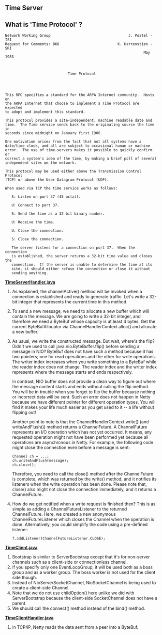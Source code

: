 Time Server
-----------

## What is 'Time Protocol' ?

```
Network Working Group                                    J. Postel - ISI
Request for Comments: 868                           K. Harrenstien - SRI
                                                                May 1983



                             Time Protocol




This RFC specifies a standard for the ARPA Internet community.  Hosts on
the ARPA Internet that choose to implement a Time Protocol are expected
to adopt and implement this standard.

This protocol provides a site-independent, machine readable date and
time.  The Time service sends back to the originating source the time in
seconds since midnight on January first 1900.

One motivation arises from the fact that not all systems have a
date/time clock, and all are subject to occasional human or machine
error.  The use of time-servers makes it possible to quickly confirm or
correct a system's idea of the time, by making a brief poll of several
independent sites on the network.

This protocol may be used either above the Transmission Control Protocol
(TCP) or above the User Datagram Protocol (UDP).

When used via TCP the time service works as follows:

   S: Listen on port 37 (45 octal).

   U: Connect to port 37.

   S: Send the time as a 32 bit binary number.

   U: Receive the time.

   U: Close the connection.

   S: Close the connection.

   The server listens for a connection on port 37.  When the connection
   is established, the server returns a 32-bit time value and closes the
   connection.  If the server is unable to determine the time at its
   site, it should either refuse the connection or close it without
   sending anything.
```

__[TimeServerHandler.java](../src/main/java/com/dongshujin/demo/netty/time/TimeServerHandler.java)__

1. As explained, the channelActive() method will be invoked when a connection is established and ready to generate traffic. Let's write a 32-bit integer that represents the current time in this method.
2. To send a new message, we need to allocate a new buffer which will contain the message. We are going to write a 32-bit integer, and therefore we need a ByteBuf whose capacity is at least 4 bytes. Get the current ByteBufAllocator via ChannelHandlerContext.alloc() and allocate a new buffer.
3. As usual, we write the constructed message.
    But wait, where's the flip? Didn't we used to call java.nio.ByteBuffer.flip() before sending a message in NIO? ByteBuf does not have such a method because it has two pointers; one for read operations and the other for write operations. The writer index increases when you write something to a ByteBuf while the reader index does not change. The reader index and the writer index represents where the message starts and ends respectively.
    
    In contrast, NIO buffer does not provide a clean way to figure out where the message content starts and ends without calling the flip method. You will be in trouble when you forget to flip the buffer because nothing or incorrect data will be sent. Such an error does not happen in Netty because we have different pointer for different operation types. You will find it makes your life much easier as you get used to it -- a life without flipping out!
    
    Another point to note is that the ChannelHandlerContext.write() (and writeAndFlush()) method returns a ChannelFuture. A  ChannelFuture represents an I/O operation which has not yet occurred. It means, any requested operation might not have been performed yet because all operations are asynchronous in Netty. For example, the following code might close the connection even before a message is sent:
    ```
    Channel ch = ...;
    ch.writeAndFlush(message);
    ch.close();
    ```
    
    Therefore, you need to call the close() method after the ChannelFuture is complete, which was returned by the write() method, and it notifies its listeners when the write operation has been done. Please note that, close() also might not close the connection immediately, and it returns a ChannelFuture.
4. How do we get notified when a write request is finished then? This is as simple as adding a ChannelFutureListener to the returned ChannelFuture. Here, we created a new anonymous ChannelFutureListener which closes the Channel when the operation is done.
   Alternatively, you could simplify the code using a pre-defined listener:
   ```
   f.addListener(ChannelFutureListener.CLOSE);    
   ```

__[TimeClient.java](../src/main/java/com/dongshujin/demo/netty/time/TimeClient.java)__

1. Bootstrap is similar to ServerBootstrap except that it's for non-server channels such as a client-side or connectionless channel.
2. If you specify only one EventLoopGroup, it will be used both as a boss group and as a worker group. The boss worker is not used for the client side though.
3. Instead of NioServerSocketChannel, NioSocketChannel is being used to create a client-side Channel.
4. Note that we do not use childOption() here unlike we did with ServerBootstrap because the client-side SocketChannel does not have a parent.
5. We should call the connect() method instead of the bind() method.


__[TimeClientHandler.java](../src/main/java/com/dongshujin/demo/netty/time/TimeClientHandler.java)__

1. In TCP/IP, Netty reads the data sent from a peer into a ByteBuf.

